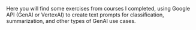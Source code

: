 Here you will find some exercises from courses I completed, using Google API (GenAI or VertexAI) to create text prompts for classification, summarization, and other types of GenAI use cases.
